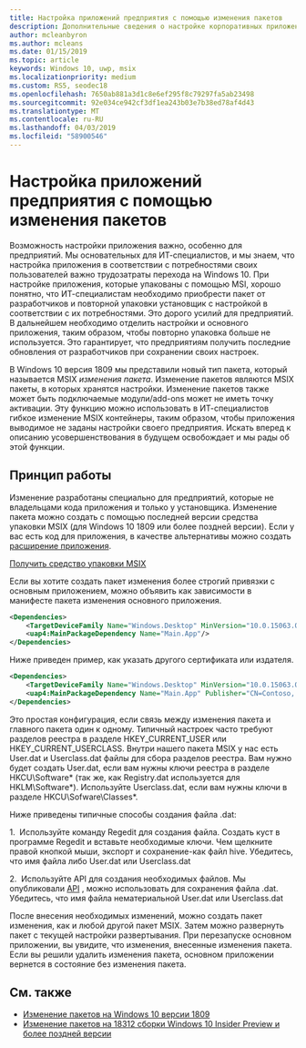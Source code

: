 ```yaml
---
title: Настройка приложений предприятия с помощью изменения пакетов
description: Дополнительные сведения о настройке корпоративных приложений
author: mcleanbyron
ms.author: mcleans
ms.date: 01/15/2019
ms.topic: article
keywords: Windows 10, uwp, msix
ms.localizationpriority: medium
ms.custom: RS5, seodec18
ms.openlocfilehash: 7650ab881a3d1c8e6ef295f8c79297fa5ab23498
ms.sourcegitcommit: 92e034ce942cf3df1ea243b03e7b38ed78af4d43
ms.translationtype: MT
ms.contentlocale: ru-RU
ms.lasthandoff: 04/03/2019
ms.locfileid: "58900546"
---
```

# <a name="customize-your-enterprise-apps-with-modification-packages"></a>Настройка приложений предприятия с помощью изменения пакетов 

Возможность настройки приложения важно, особенно для предприятий. Мы основательных для ИТ-специалистов, и мы знаем, что настройка приложения в соответствии с потребностями своих пользователей важно трудозатраты перехода на Windows 10. При настройке приложения, которые упакованы с помощью MSI, хорошо понятно, что ИТ-специалистам необходимо приобрести пакет от разработчиков и повторной упаковки установщик с настройкой в соответствии с их потребностями. Это дорого усилий для предприятий. В дальнейшем необходимо отделить настройки и основного приложения, таким образом, чтобы повторно упаковка больше не используется. Это гарантирует, что предприятиям получить последние обновления от разработчиков при сохранении своих настроек.

В Windows 10 версия 1809 мы представили новый тип пакета, который называется MSIX *изменения пакета*. Изменение пакетов являются MSIX пакеты, в которых хранятся настройки. Изменение пакетов также может быть подключаемые модули/add-ons может не иметь точку активации. Эту функцию можно использовать в ИТ-специалистов гибкое изменение MSIX контейнеры, таким образом, чтобы приложения выводимое не заданы настройки своего предприятия. Искать вперед к описанию усовершенствования в будущем освобождает и мы рады об этой функции. 

## <a name="how-it-works"></a>Принцип работы

Изменение разработаны специально для предприятий, которые не владельцами кода приложения и только у установщика. Изменение пакета можно создать с помощью последней версии средства упаковки MSIX (для Windows 10 1809 или более поздней версии). Если у вас есть код для приложения, в качестве альтернативы можно создать [расширение приложения](https://docs.microsoft.com/windows/uwp/launch-resume/how-to-create-an-extension). 

<div class="nextstepaction"><p><a class="x-hidden-focus" href="https://www.microsoft.com/en-us/p/msix-packaging-tool/9n5lw3jbcxkf" data-linktype="external">Получить средство упаковки MSIX</a></p></div>

Если вы хотите создать пакет изменения более строгий привязки с основным приложением, можно объявить как зависимости в манифесте пакета изменения основного приложения. 

``` xml
<Dependencies>
    <TargetDeviceFamily Name="Windows.Desktop" MinVersion="10.0.15063.0"/>
    <uap4:MainPackageDependency Name="Main.App"/>
</Dependencies>
```

Ниже приведен пример, как указать другого сертификата или издателя.

``` xml
<Dependencies>
    <TargetDeviceFamily Name="Windows.Desktop" MinVersion="10.0.15063.0"/>
    <uap4:MainPackageDependency Name="Main.App" Publisher="CN=Contoso, C=US" />
</Dependencies>

```

Это простая конфигурация, если связь между изменения пакета и главного пакета один к одному. Типичный настроек часто требуют разделов реестра в разделе HKEY_CURRENT_USER или HKEY_CURRENT_USERCLASS. Внутри нашего пакета MSIX у нас есть User.dat и Userclass.dat файлы для сбора разделов реестра. Вам нужно будет создать User.dat, если вам нужны ключи реестра в разделе HKCU\Software\* (так же, как Registry.dat используется для HKLM\Software\*). Используйте Userclass.dat, если вам нужны ключи в разделе HKCU\Sofware\Classes\*. 

Ниже приведены типичные способы создания файла .dat: 

1.  Используйте команду Regedit для создания файла. Создать куст в программе Regedit и вставьте необходимые ключи. Чем щелкните правой кнопкой мыши, экспорт и сохранение-как файл hive. Убедитесь, что имя файла либо User.dat или Userclass.dat

2.  Используйте API для создания необходимых файлов. Мы опубликовали [API](https://msdn.microsoft.com/en-us/library/ee210773(v=vs.85).aspx) , можно использовать для сохранения файла .dat. Убедитесь, что имя файла нематериальной User.dat или Userclass.dat

После внесения необходимых изменений, можно создать пакет изменения, как и любой другой пакет MSIX. Затем можно развернуть пакет с текущей настройки развертывания. При перезапуске основном приложении, вы увидите, что изменения, внесенные изменения пакета. Если вы решили удалить изменения пакета, основном приложении вернется в состояние без изменения пакета. 

## <a name="see-also"></a>См. также
- [Изменение пакетов на Windows 10 версии 1809](modification-package-1809-update.md)
- [Изменение пакетов на 18312 сборки Windows 10 Insider Preview и более поздней версии](modification-package-insider-preview-build-18312.md)
